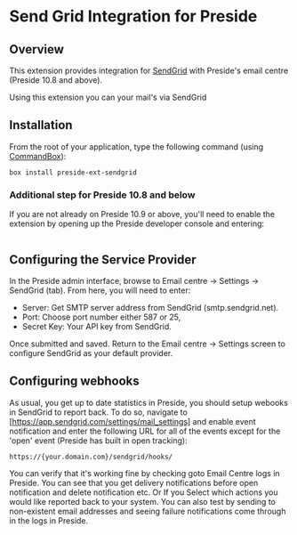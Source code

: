 # Send Grid Integration for Preside

## Overview

This extension provides integration for [SendGrid](https://www.mailjet.com/) with Preside's email centre (Preside 10.8 and above).

Using this extension you can your mail's via SendGrid


## Installation

From the root of your application, type the following command (using [CommandBox](https://www.ortussolutions.com/products/commandbox)):

```
box install preside-ext-sendgrid
```

### Additional step for Preside 10.8 and below

If you are not already on Preside 10.9 or above, you'll need to enable the extension by opening up the Preside developer console and entering:

```

```


## Configuring the Service Provider

In the Preside admin interface, browse to Email centre -> Settings -> SendGrid (tab). From here, you will need to enter:

* Server: Get SMTP server address from SendGrid (smtp.sendgrid.net). 
* Port: Choose port number either 587 or 25,
* Secret Key: Your API key from SendGrid.

Once submitted and saved. Return to the Email centre -> Settings screen to configure SendGrid as your default provider.

## Configuring webhooks
As usual, you get up to date statistics in Preside, you should setup webooks in SendGrid to report back. To do so, navigate to [https://app.sendgrid.com/settings/mail_settings] and enable event notification and enter the following URL for all of the events except for the 'open' event (Preside has built in open tracking):

```
https://{your.domain.com}/sendgrid/hooks/
```

You can verify that it's working fine by checking goto Email Centre logs in Preside. You can see that you get delivery notifications before open notification and delete notification etc. Or If you Select which actions you would like reported back to your system. You can also test by sending to non-existent email addresses and seeing failure notifications come through in the logs in Preside.